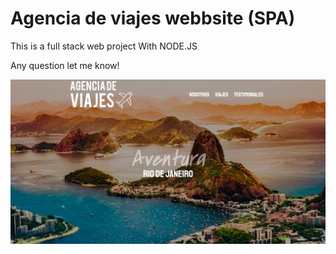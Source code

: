 # Agencia de viajes webbsite (SPA)
This is a full stack web project With NODE.JS

<p>Any question let me know!</p>

<p><img src="agencia.png" widt="80%"></p>

